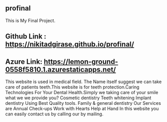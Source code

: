 ## profinal
This is My Final Project.
## Github Link : https://nikitadgirase.github.io/profinal/
## Azure Link: https://lemon-ground-0558f5810.1.azurestaticapps.net/
This website is used in medical field.
    The Name itself suggest we can take care of patients teeth.This website is for teeth protection.Caring Technologies For Your Dental Health.Simply we taking care of your smile 
what we we provide you?
 Cosmetic dentistry
 Teeth whitening
 Implant dentistry
 Using Best Quality tools.
 Family & general dentistry
 Our Services are
   Annual Check-ups
   Work with Hearts
   Help at Hand
 In this website you can easily contact us by calling our by mailing.

